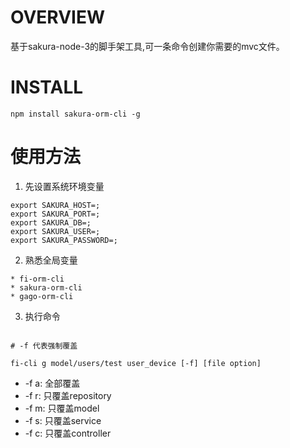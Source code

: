 # OVERVIEW

基于sakura-node-3的脚手架工具,可一条命令创建你需要的mvc文件。

# INSTALL

`npm install sakura-orm-cli -g`

# 使用方法

1. 先设置系统环境变量

```shell
export SAKURA_HOST=;
export SAKURA_PORT=;
export SAKURA_DB=;
export SAKURA_USER=;
export SAKURA_PASSWORD=;
```

2. 熟悉全局变量

```
* fi-orm-cli
* sakura-orm-cli
* gago-orm-cli
```

3. 执行命令 

```shell

# -f 代表强制覆盖

fi-cli g model/users/test user_device [-f] [file option]

```

* -f a: 全部覆盖
* -f r: 只覆盖repository
* -f m: 只覆盖model
* -f s: 只覆盖service
* -f c: 只覆盖controller
